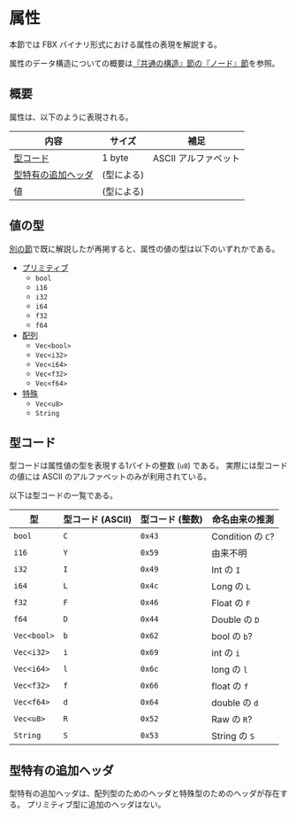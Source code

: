 # 属性

<!-- TODO: xref -->

本節では FBX バイナリ形式における属性の表現を解説する。

属性のデータ構造についての概要は[『共通の構造』節の『ノード』節](../common-structure/node.md#attributes)を参照。

## 概要<span id="abstract"><!-- --></span>

属性は、以下のように表現される。

| 内容 | サイズ | 補足 |
|------|--------|------|
| [型コード](#value-types) | 1 byte | ASCII アルファベット |
| [型特有の追加ヘッダ](#type-specific-headers) | (型による) | |
| 値 | (型による) | |

## 値の型<span id="value-types"><!-- --></span>

[別の節](../common-structure/node.md#attributes)で既に解説したが再掲すると、属性の値の型は以下のいずれかである。

* [プリミティブ](primitive.md)
    + `bool`
    + `i16`
    + `i32`
    + `i64`
    + `f32`
    + `f64`
* [配列](array.md)
    + `Vec<bool>`
    + `Vec<i32>`
    + `Vec<i64>`
    + `Vec<f32>`
    + `Vec<f64>`
* [特殊](special.md)
    + `Vec<u8>`
    + `String`

## 型コード<span id="type-codes"><!-- --></span>

型コードは属性値の型を表現する1バイトの整数 (`u8`) である。
実際には型コードの値には ASCII のアルファベットのみが利用されている。

以下は型コードの一覧である。

| 型 | 型コード (ASCII) | 型コード (整数) | 命名由来の推測 |
|----|-----------------------|-----------------|----------------|
| `bool` | `C` | `0x43` | Condition の `C`? |
| `i16` | `Y` | `0x59` | 由来不明 |
| `i32` | `I` | `0x49` | Int の `I` |
| `i64` | `L` | `0x4c` | Long の `L` |
| `f32` | `F` | `0x46` | Float の `F` |
| `f64` | `D` | `0x44` | Double の `D` |
| `Vec<bool>` | `b` | `0x62` | bool の `b`? |
| `Vec<i32>` | `i` | `0x69` | int の `i` |
| `Vec<i64>` | `l` | `0x6c` | long の `l` |
| `Vec<f32>` | `f` | `0x66` | float の `f` |
| `Vec<f64>` | `d` | `0x64` | double の `d` |
| `Vec<u8>` | `R` | `0x52` | Raw の `R`? |
| `String` | `S` | `0x53` | String の `S` |

## 型特有の追加ヘッダ<span id="type-specific-headers"><!-- --></span>

型特有の追加ヘッダは、配列型のためのヘッダと特殊型のためのヘッダが存在する。
プリミティブ型に追加のヘッダはない。
